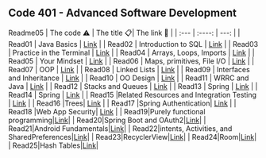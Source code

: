 Code 401 - Advanced Software Development
-------------------------------------------------------

Readme05
| The code  ⚠️  | The title 📋| The link  🔗   |
| :---        |    :----:   |          ---: |
|  Read01      | Java Basics      |     [Link](https://mohd-saqr.github.io/reading-notes/Read01)  |
| Read02    |    Introduction to SQL    | [Link](https://mohd-saqr.github.io/reading-notes/Readme02)     |
|  Read03      |  Practice in the Terminal     |    [Link](https://mohd-saqr.github.io/reading-notes/Readme03)   |
|  Read04     |  Arrays, Loops, Imports     |    [Link](https://mohd-saqr.github.io/reading-notes/Read04)   |
|  Read05     |  Your Mindset    |    [Link](https://mohd-saqr.github.io/reading-notes/Readme05)   |
|  Read06      |  Maps, primitives, File I/O   |    [Link](https://mohd-saqr.github.io/reading-notes/Readme06)   |
|  Read07      |  OOP   |    [Link](https://mohd-saqr.github.io/reading-notes/Readme07)   |
|  Read08      |  Linked Lists   |    [Link](https://mohd-saqr.github.io/reading-notes/Readme08)   |
|  Read09      |  Interfaces and Inheritance   |    [Link](https://mohd-saqr.github.io/reading-notes/Readme09)   |
|  Read10      |   OO Design |    [Link](https://mohd-saqr.github.io/reading-notes/Readme10)   |
|  Read11      |   WRRC and Java |    [Link](https://mohd-saqr.github.io/reading-notes/Readme11)   |
|  Read12      |   Stacks and Queues |    [Link](https://mohd-saqr.github.io/reading-notes/Readme12)   |
|  Read13      |   Spring |    [Link](https://mohd-saqr.github.io/reading-notes/Readme13)   |
|  Read14      |   Spring |    [Link](https://mohd-saqr.github.io/reading-notes/Readme14)   |
|  Read15      |Related Resources and Integration Testing |    [Link](https://mohd-saqr.github.io/reading-notes/Readme15)   |
|  Read16      |Trees|    [Link](https://mohd-saqr.github.io/reading-notes/Readme16)   |
|  Read17      |Spring Authentication|    [Link](https://mohd-saqr.github.io/reading-notes/Readme17)   |
|  Read18      |Web App Security|    [Link](https://mohd-saqr.github.io/reading-notes/Readme18)   |
| Read19|Purely functional programming|[Link](https://mohd-saqr.github.io/reading-notes/Readme19)|
| Read20|Spring Boot and OAuth2|[Link](https://mohd-saqr.github.io/reading-notes/Readme20)|
| Read21|Android Fundamentals|[Link](https://mohd-saqr.github.io/reading-notes/Readme21)|
| Read22|intents, Activities, and SharedPreferences|[Link](https://mohd-saqr.github.io/reading-notes/Readme22)|
| Read23|RecyclerView|[Link](https://mohd-saqr.github.io/reading-notes/Readme23)|
| Read24|Room|[Link](https://mohd-saqr.github.io/reading-notes/Readme24)|
| Read25|Hash Tables|[Link](https://mohd-saqr.github.io/reading-notes/Readme25)|




